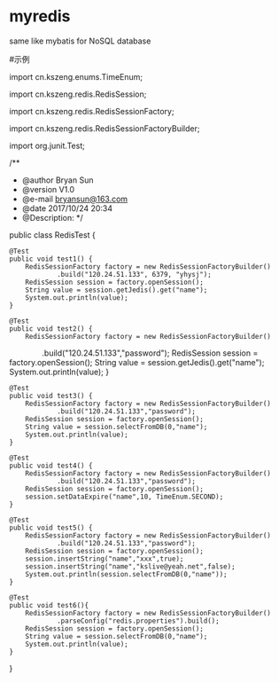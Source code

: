 # myredis
same like mybatis for  NoSQL database

#示例


import cn.kszeng.enums.TimeEnum;

import cn.kszeng.redis.RedisSession;

import cn.kszeng.redis.RedisSessionFactory;

import cn.kszeng.redis.RedisSessionFactoryBuilder;

import org.junit.Test;

/**
 * @author Bryan Sun
 * @version V1.0
 * @e-mail bryansun@163.com
 * @date 2017/10/24 20:34
 * @Description:
 */

public class RedisTest {

    @Test
    public void test1() {
        RedisSessionFactory factory = new RedisSessionFactoryBuilder()
                .build("120.24.51.133", 6379, "yhysj");
        RedisSession session = factory.openSession();
        String value = session.getJedis().get("name");
        System.out.println(value);
    }

    @Test
    public void test2() {
        RedisSessionFactory factory = new RedisSessionFactoryBuilder()
                .build("120.24.51.133","password");
        RedisSession session = factory.openSession();
        String value = session.getJedis().get("name");
        System.out.println(value);
    }

    @Test
    public void test3() {
        RedisSessionFactory factory = new RedisSessionFactoryBuilder()
                .build("120.24.51.133","password");
        RedisSession session = factory.openSession();
        String value = session.selectFromDB(0,"name");
        System.out.println(value);
    }

    @Test
    public void test4() {
        RedisSessionFactory factory = new RedisSessionFactoryBuilder()
                .build("120.24.51.133","password");
        RedisSession session = factory.openSession();
        session.setDataExpire("name",10, TimeEnum.SECOND);
    }

    @Test
    public void test5() {
        RedisSessionFactory factory = new RedisSessionFactoryBuilder()
                .build("120.24.51.133","password");
        RedisSession session = factory.openSession();
        session.insertString("name","xxx",true);
        session.insertString("name","kslive@yeah.net",false);
        System.out.println(session.selectFromDB(0,"name"));
    }

    @Test
    public void test6(){
        RedisSessionFactory factory = new RedisSessionFactoryBuilder()
                .parseConfig("redis.properties").build();
        RedisSession session = factory.openSession();
        String value = session.selectFromDB(0,"name");
        System.out.println(value);
    }
}
